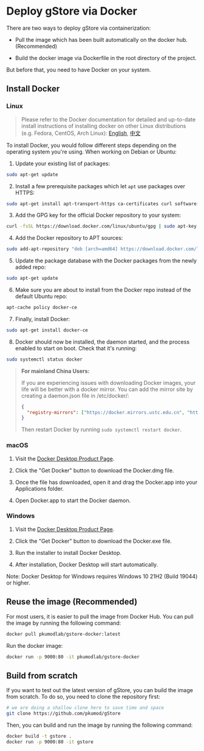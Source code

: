 # Deploy gStore via Docker

There are two ways to deploy gStore via containerization:

* Pull the image which has been built automatically on the docker hub. (Recommended)

* Build the docker image via Dockerfile in the root directory of the project.

But before that, you need to have Docker on your system.

## Install Docker

### Linux

> Please refer to the Docker documentation for detailed and up-to-date install instructions of installing docker on other Linux distributions (e.g. Fedora, CentOS, Arch Linux): [English](https://docs.docker.com/install/linux/docker-ce/ubuntu/), [中文](https://docs.docker-cn.com/engine/installation/linux/docker-ce/centos/#%E5%85%88%E5%86%B3%E6%9D%A1%E4%BB%B6)

To install Docker, you would follow different steps depending on the operating system you're using. When working on Debian or Ubuntu:

1. Update your existing list of packages:

```bash
sudo apt-get update
```

2. Install a few prerequisite packages which let `apt` use packages over HTTPS:

```bash
sudo apt-get install apt-transport-https ca-certificates curl software-properties-common
```

3. Add the GPG key for the official Docker repository to your system:

```bash
curl -fsSL https://download.docker.com/linux/ubuntu/gpg | sudo apt-key add -
```

4. Add the Docker repository to APT sources:

```bash
sudo add-apt-repository "deb [arch=amd64] https://download.docker.com/linux/ubuntu $(lsb_release -cs) stable"
```

5. Update the package database with the Docker packages from the newly added repo:

```bash
sudo apt-get update
```

6. Make sure you are about to install from the Docker repo instead of the default Ubuntu repo:

```bash
apt-cache policy docker-ce
```

7. Finally, install Docker:

```bash
sudo apt-get install docker-ce
```

8. Docker should now be installed, the daemon started, and the process enabled to start on boot. Check that it's running:

```bash
sudo systemctl status docker
```

> **For mainland China Users:**
> 
> If you are experiencing issues with downloading Docker images, your life will be better with a docker mirror. You can add the mirror site by creating a daemon.json file in /etc/docker/:
> ```json
> {
>   "registry-mirrors": ["https://docker.mirrors.ustc.edu.cn", "https://hub-mirror.c.163.com"]
> }
> ```
> Then restart Docker by running `sudo systemctl restart docker`.

### macOS

1. Visit the [Docker Desktop Product Page](https://www.docker.com/products/docker-desktop).

2. Click the "Get Docker" button to download the Docker.dmg file.

3. Once the file has downloaded, open it and drag the Docker.app into your Applications folder.

4. Open Docker.app to start the Docker daemon.

### Windows

1. Visit the [Docker Desktop Product Page](https://www.docker.com/products/docker-desktop).

2. Click the "Get Docker" button to download the Docker.exe file.

3. Run the installer to install Docker Desktop.

4. After installation, Docker Desktop will start automatically.

Note: Docker Desktop for Windows requires Windows 10 21H2 (Build 19044) or higher. 

## Reuse the image (Recommended)

For most users, it is easier to pull the image from Docker Hub. You can pull the image by running the following command:

```bash
docker pull pkumodlab/gstore-docker:latest
```

Run the docker image:

```bash
docker run -p 9000:80 -it pkumodlab/gstore-docker
```

## Build from scratch

If you want to test out the latest version of gStore, you can build the image from scratch. To do so, you need to clone the repository first:

```bash
# we are doing a shallow clone here to save time and space
git clone https://github.com/pkumod/gStore
```

Then, you can build and run the image by running the following command:

```bash
docker build -t gstore .
docker run -p 9000:80 -it gstore
```